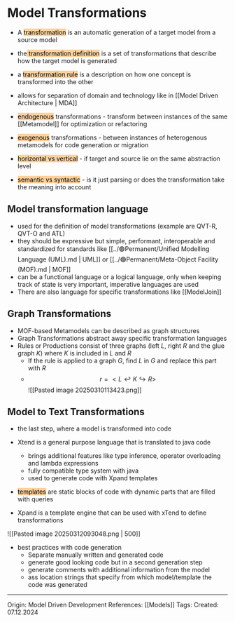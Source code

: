 # Model Transformations

- A <mark style="background: #FFB86CA6;">transformation</mark> is an automatic generation of a target model from a source model
- the<mark style="background: #FFB86CA6;"> transformation definition</mark> is a set of transformations that describe how the target model is generated
- a <mark style="background: #FFB86CA6;">transformation rule</mark> is a description on how one concept is transformed into the other

- allows for separation of domain and technology like in [[Model Driven Architecture | MDA]]
- <mark style="background: #FFB86CA6;">endogenous</mark> transformations - transform between instances of the same [[Metamodel]] for optimization or refactoring
- <mark style="background: #FFB86CA6;">exogenous</mark> transformations - between instances of heterogenous metamodels for code generation or migration
- <mark style="background: #FFB86CA6;">horizontal vs vertical</mark> - if target and source lie on the same abstraction level
- <mark style="background: #FFB86CA6;">semantic vs syntactic</mark> - is it just parsing or does the transformation take the meaning into account

## Model transformation language

- used for the definition of model transformations (example are QVT-R, QVT-O and ATL)
- they should be expressive but simple, performant, interoperable and standardized for standards like [[../🟢Permanent/Unified Modelling Language (UML).md | UML]] or [[../🟢Permanent/Meta-Object Facility (MOF).md | MOF]] 
- can be a functional language or a logical language, only when keeping track of state is very important, imperative languages are used
- There are also language for specific transformations like [[ModelJoin]]

## Graph Transformations

- MOF-based Metamodels can be described as graph structures
- Graph Transformations abstract away specific transformation languages
- Rules or Productions consist of three graphs (left $L$, right $R$ and the glue graph $K$) where $K$ is included in $L$ and $R$
	- If the rule is applied to a graph $G$, find $L$ in $G$ and replace this part with $R$
	- $$r = <L \hookleftarrow K \hookrightarrow R>$$
![[Pasted image 20250310113423.png]]

## Model to Text Transformations

- the last step, where a model is transformed into code

- Xtend is a general purpose language that is translated to java code
	- brings additional features like type inference, operator overloading and lambda expressions
	- fully compatible type system with java
	- used to generate code with Xpand templates
- <mark style="background: #FFB86CA6;">templates</mark> are static blocks of code with dynamic parts that are filled with queries
- Xpand is a template engine that can be used with xTend to define transformations

![[Pasted image 20250312093048.png | 500]]

- best practices with code generation
	- Separate manually written and generated code
	- generate good looking code but in a second generation step
	- generate comments with additional information from the model
	- ass location strings that specify from which model/template the code was generated

---

Origin: Model Driven Development
References: [[Models]]
Tags: 
Created: 07.12.2024

